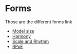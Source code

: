 # Forms

Those are the different forms link

- [Model size](https://docs.google.com/forms/d/e/1FAIpQLSdBn0DZZe-8YPvLYl-vovapk1iMnteeLzGfFJ7R00D3eA-Ydw/viewform?usp=sf_link)
- [Harmony](https://docs.google.com/forms/d/e/1FAIpQLScZ1ZAkCxwIRiuewNlDUFgZcpEY2O-Yg0T8IEQzp4k9_BCCJg/viewform?usp=sf_link)
- [Scale and Rhythm](https://docs.google.com/forms/d/e/1FAIpQLSckCvIg1mZdXlh1fSv_yG68dEbfQRN-WwkGG2KVdcjQ4rQgbw/viewform?usp=sf_link)
- [RPoE](https://docs.google.com/forms/d/e/1FAIpQLSf1tkCLj78u-IoMYjGWa3iTYWIT_gbPnGIShjFox4whfhkjLw/viewform?usp=sf_link)